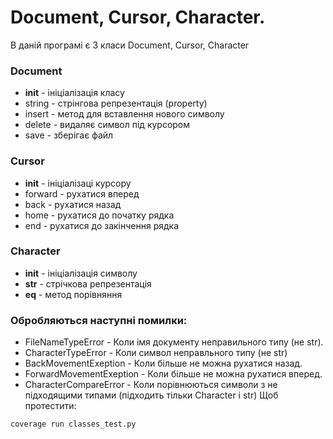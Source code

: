 # Document, Cursor, Character.
В даній програмі є 3 класи Document, Cursor, Character
### **Document**
  * __init__ - ініціалізація класу
  * string - стрінгова репрезентація (property)
  * insert - метод для вставлення нового символу
  * delete - видаляє символ під курсором
  * save - зберігає файл
### **Cursor**
  * __init__ - ініціалізаці курсору
  * forward - рухатися вперед
  * back - рухатися назад
  * home - рухатися до початку рядка
  * end - рухатися до закінчення рядка
### **Character**
  * __init__ - ініціалізація символу
  * __str__ - стрічкова репрезентація
  * __eq__ - метод порівняння
 
### Обробляються наступні помилки:
* FileNameTypeError - Коли імя документу неправильного типу (не str).
* CharacterTypeError - Коли символ неправльного типу (не str)
* BackMovementExeption - Коли більше не можна рухатися назад.
* ForwardMovementExeption - Коли більше не можна рухатися вперед.
* CharacterCompareError - Коли порівнюються символи з не підходящими типами (підходить тільки Character і str)
Щоб протестити:
```
coverage run classes_test.py
```
